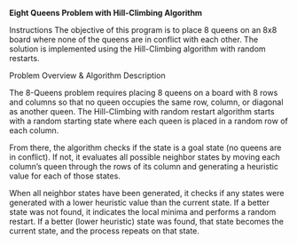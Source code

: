 **Eight Queens Problem with Hill-Climbing Algorithm**

Instructions
The objective of this program is to place 8 queens on an 8x8 board where none of the queens are in conflict with each other. 
The solution is implemented using the Hill-Climbing algorithm with random restarts.

Problem Overview & Algorithm Description

The 8-Queens problem requires placing 8 queens on a board with 8 rows and columns so that no queen occupies the same row, column, or diagonal as another queen. 
The Hill-Climbing with random restart algorithm starts with a random starting state where each queen is placed in a random row of each column.

From there, the algorithm checks if the state is a goal state (no queens are in conflict). 
If not, it evaluates all possible neighbor states by moving each column’s queen through the rows of its column and generating a heuristic value for each of those states.

When all neighbor states have been generated, it checks if any states were generated with a lower heuristic value than the current state. 
If a better state was not found, it indicates the local minima and performs a random restart. 
If a better (lower heuristic) state was found, that state becomes the current state, and the process repeats on that state.
